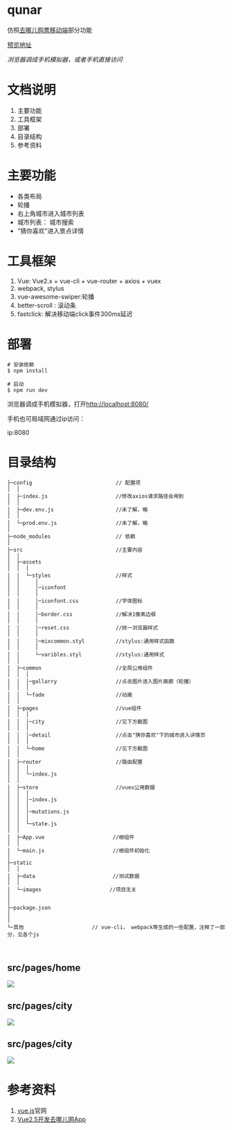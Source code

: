 # qunar
仿照[去哪儿购票移动端](http://piao.qunar.com/touch/)部分功能

[预览地址](https://bareisho.github.io/qunar)

*浏览器调成手机模拟器，或者手机直接访问*
# 文档说明
1. 主要功能
2. 工具框架
3. 部署 
4. 目录结构
5. 参考资料
# 主要功能

* 各类布局
* 轮播
* 右上角城市进入城市列表
* 城市列表： 城市搜索
* "猜你喜欢"进入景点详情

# 工具框架
1. Vue: Vue2.x + vue-cli + vue-router + axios + vuex
2. webpack, stylus
3. vue-awesome-swiper:轮播
4. better-scroll : 滚动条
5. fastclick: 解决移动端click事件300ms延迟
# 部署
```shell
# 安装依赖
$ npm install 

# 启动
$ npm run dev
```
浏览器调成手机模拟器，打开[http://localhost:8080/](http://localhost:8080/)

手机也可局域网通过ip访问：

ip:8080

# 目录结构
```
├─config                           // 配置项
│  │
│  ├─index.js                      //修改axios请求路径会用到
│  │
│  ├─dev.env.js                    //未了解，略
│  │
│  └─prod.env.js                   //未了解，略
│ 
├─node_modules                     // 依赖
│
├─src                              //主要内容
│  │
│  ├─assets
│  │  │ 
│  │  └─styles                     //样式
│  │     │
│  │     │─iconfont 
│  │     │
│  │     │─iconfont.css            //字体图标
│  │     │
│  │     │─border.css              //解决1像素边框
│  │     │
│  │     │─reset.css               //统一浏览器样式
│  │     │
│  │     │─mixcommon.styl          //stylus:通用样式函数
│  │     │  
│  │     └─varibles.styl           //stylus:通用样式
│  │ 
│  ├─common                        //全局公用组件
│  │  │  
│  │  │─gallarry                   //点击图片进入图片画廊（轮播）
│  │  │ 
│  │  └─fade                       //动画
│  │
│  ├─pages                         //vue组件
│  │  │  
│  │  │─city                       //见下方截图
│  │  │  
│  │  │─detail                     //点击"猜你喜欢"下的城市进入详情页
│  │  │ 
│  │  └─home                       //见下方截图  
│  │
│  ├─router                        //路由配置
│  │  │ 
│  │  └─index.js               
│  │
│  ├─store                         //vuex公用数据
│  │  │  
│  │  │─index.js
│  │  │  
│  │  │─mutations.js                      
│  │  │ 
│  │  └─state.js               
│  │
│  ├─App.vue                      //根组件
│  │ 
│  └─main.js                      //根组件初始化
│
├─static 
│  │
│  ├─data                         //测试数据
│  │
│  └─images                      //项目无关
│
│
├─package.json              
│                           
│
└─其他                      // vue-cli， webpack等生成的一些配置，注释了一部分，见各个js
   
   
```
## src/pages/home

![](static/images/home.png)

## src/pages/city

![](static/images/city.png)

## src/pages/city

![](static/images/citySearch.png)
# 参考资料
1. [vue.js](https://cn.vuejs.org/v2/guide/)官网
2. [Vue2.5开发去哪儿网App](https://coding.imooc.com/class/203.html)

